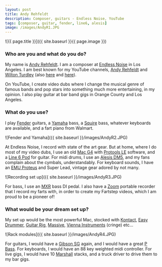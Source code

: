 ```yaml
---
layout: post
title: Andy Rehfeldt
description: Composer, guitars - Endless Noise, YouTube
tags: [composer, guitar, fender, line6, alesis]
image: /images/AndyR1.JPG
---
```


![{{ page.title }}]({{ site.baseurl }}{{ page.image }})

### Who are you and what do you do?

My name is [Andy Rehfeldt](http://www.andyrehfeldt.com/).  I am a composer at [Endless Noise](http://www.endlessnoise.com/) in Los Angeles.  I am best known for my YouTube channels, [Andy Rehfeldt](https://www.youtube.com/user/AndyRehfeldt) and [Wilton Turdley](https://www.youtube.com/user/WiltonTurdley) (also [here](https://vimeo.com/user14729802) and [here](https://www.youtube.com/channel/UCh91VOXtc1_J7GNWkqIbSJg)).

On YouTube, I create video dubs where I change the musical genre of famous bands and pop stars into something much more entertaining, in my opinion. I also play guitar at bar band gigs in Orange County and Los Angeles.

### What do you use?

I play [Fender](http://www.fender.com/) guitars, a [Yamaha](http://uk.yamaha.com/en/products/musical-instruments/guitars-basses/el-basses/) bass, a [Squire](http://www.squierguitars.com/) bass, whatever keyboards are available, and a fart piano from Walmart.

![Fender and Yamaha]({{ site.baseurl }}/images/AndyR2.JPG)

At Endless Noise, I record with state of the art gear.  But at home, where I do most of my video dubs, I use an old [Mac G4](https://en.wikipedia.org/wiki/Power_Mac_G4) with [Protools LE](http://www.avid.com/UK/products/family/Pro-Tools) software, and a [Line 6 Pod](http://uk.line6.com/pod/) for guitar.  For midi drums, I use an [Alesis DM5](http://www.alesis.com/dm5), and my fans complain about the cymbals, understandably. For keyboard sounds, I have an [EMU Proteus](http://www.vintagesynth.com/emu/proteus.php) and Super Lead, vintage gear adored by not many.

![Recording set up]({{ site.baseurl }}/images/AndyR3.JPG)

For bass, I use an [MXR](http://www.jimdunlop.com/product/m80-bass-di) bass DI pedal.  I also have a [Zoom](https://www.zoom.co.jp/) portable recorder that I record my farts with, in order to create my Fartstep videos, which I am proud to be a pioneer of!

### What would be your dream set up?

My set up would be the most powerful Mac, stocked with [Kontact](http://www.native-instruments.com/en/products/komplete/samplers/kontakt-5/), [Easy Drummer](https://www.toontrack.com/product/ezdrummer-2/), [Guitar Rig](http://www.native-instruments.com/en/products/komplete/guitar/guitar-rig-5-pro/), [Massive](http://www.native-instruments.com/en/products/komplete/synths/massive/), [Vienna Instruments](https://www.vsl.co.at/en/Products/Instruments#!Instruments_Overview) (cringe) etc…

![Rack modules]({{ site.baseurl }}/images/AndyR4.JPG)

For guitars, I would have a [Gibson SG](http://www.gibson.com/Products/Electric-Guitars/SG.aspx) again, and I would have a great [P Bass](http://intl.fender.com/en-GB/basses/precision-bass/). For keyboards, I would have an 88 key weighted midi controller. For live gigs, I would have 10 [Marshall](https://marshallamps.com/) stacks, and a truck driver to drive them to my bar gigs.

